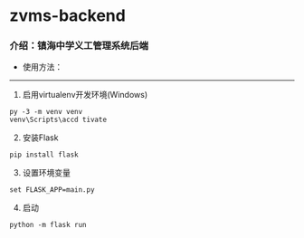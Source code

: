 # zvms-backend

### 介绍：镇海中学义工管理系统后端

* 使用方法：

-----

  1. 启用virtualenv开发环境(Windows)
  ```
  py -3 -m venv venv
  venv\Scripts\accd tivate
  ```
  2. 安装Flask
  ```
  pip install flask
  ```
  3. 设置环境变量
  ```
  set FLASK_APP=main.py
  ```
  4. 启动
  ```
  python -m flask run
  ```
